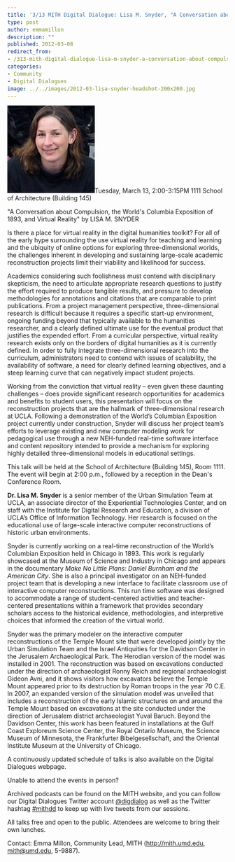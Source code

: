 ```yaml
---
title: '3/13 MITH Digital Dialogue: Lisa M. Snyder, "A Conversation about Compulsion, the World’s Columbian Exposition of 1893, and Virtual Reality"'
type: post
author: emmamillon
description: ""
published: 2012-03-08
redirect_from: 
- /313-mith-digital-dialogue-lisa-m-snyder-a-conversation-about-compulsion-the-worlds-columbian-exposition-of-1893-and-virtual-reality/
categories:
- Community
- Digital Dialogues
image: ../../images/2012-03-lisa-snyder-headshot-200x200.jpg
---
```

![Lisa Snyder](../../images/2012-03-lisa-snyder-headshot-200x200.jpg)Tuesday, March 13, 2:00-3:15PM 1111 School of Architecture (Building 145)

"A Conversation about Compulsion, the World's Columbia Exposition of 1893, and Virtual Reality" by LISA M. SNYDER

Is there a place for virtual reality in the digital humanities toolkit? For all of the early hype surrounding the use virtual reality for teaching and learning and the ubiquity of online options for exploring three-dimensional worlds, the challenges inherent in developing and sustaining large-scale academic reconstruction projects limit their viability and likelihood for success.

Academics considering such foolishness must contend with disciplinary skepticism, the need to articulate appropriate research questions to justify the effort required to produce tangible results, and pressure to develop methodologies for annotations and citations that are comparable to print publications. From a project management perspective, three-dimensional research is difficult because it requires a specific start-up environment, ongoing funding beyond that typically available to the humanities researcher, and a clearly defined ultimate use for the eventual product that justifies the expended effort. From a curricular perspective, virtual reality research exists only on the borders of digital humanities as it is currently defined. In order to fully integrate three-dimensional research into the curriculum, administrators need to contend with issues of scalability, the availability of software, a need for clearly defined learning objectives, and a steep learning curve that can negatively impact student projects.

Working from the conviction that virtual reality – even given these daunting challenges – does provide significant research opportunities for academics and benefits to student users, this presentation will focus on the reconstruction projects that are the hallmark of three-dimensional research at UCLA. Following a demonstration of the World’s Columbian Exposition project currently under construction, Snyder will discuss her project team’s efforts to leverage existing and new computer modeling work for pedagogical use through a new NEH-funded real-time software interface and content repository intended to provide a mechanism for exploring highly detailed three-dimensional models in educational settings.

This talk will be held at the School of Architecture (Building 145), Room 1111. The event will begin at 2:00 p.m., followed by a reception in the Dean's Conference Room.

**Dr. Lisa M. Snyder** is a senior member of the Urban Simulation Team at UCLA, an associate director of the Experiential Technologies Center, and on staff with the Institute for Digital Research and Education, a division of UCLA’s Office of Information Technology. Her research is focused on the educational use of large-scale interactive computer reconstructions of historic urban environments.

Snyder is currently working on a real-time reconstruction of the World’s Columbian Exposition held in Chicago in 1893. This work is regularly showcased at the Museum of Science and Industry in Chicago and appears in the documentary _Make No Little Plans: Daniel Burnham and the American City_. She is also a principal investigator on an NEH-funded project team that is developing a new interface to facilitate classroom use of interactive computer reconstructions. This run time software was designed to accommodate a range of student-centered activities and teacher-centered presentations within a framework that provides secondary scholars access to the historical evidence, methodologies, and interpretive choices that informed the creation of the virtual world.

Snyder was the primary modeler on the interactive computer reconstructions of the Temple Mount site that were developed jointly by the Urban Simulation Team and the Israel Antiquities for the Davidson Center in the Jerusalem Archaeological Park. The Herodian version of the model was installed in 2001. The reconstruction was based on excavations conducted under the direction of archaeologist Ronny Reich and regional archaeologist Gideon Avni, and it shows visitors how excavators believe the Temple Mount appeared prior to its destruction by Roman troops in the year 70 C.E. In 2007, an expanded version of the simulation model was unveiled that includes a reconstruction of the early Islamic structures on and around the Temple Mount based on excavations at the site conducted under the direction of Jerusalem district archaeologist Yuval Baruch. Beyond the Davidson Center, this work has been featured in installations at the Gulf Coast Exploreum Science Center, the Royal Ontario Museum, the Science Museum of Minnesota, the Frankfurter Bibelgesellschaft, and the Oriental Institute Museum at the University of Chicago.

A continuously updated schedule of talks is also available on the Digital Dialogues webpage.

Unable to attend the events in person?

Archived podcasts can be found on the MITH website, and you can follow our Digital Dialogues Twitter account [@digdialog](http://twitter.com/digdialog "Digital Dialogues on Twitter") as well as the Twitter hashtag [#mithdd](https://twitter.com/search?q=mithdd) to keep up with live tweets from our sessions.

All talks free and open to the public. Attendees are welcome to bring their own lunches.

Contact: Emma Millon, Community Lead, MITH (http://mith.umd.edu, mith@umd.edu, 5-9887).
